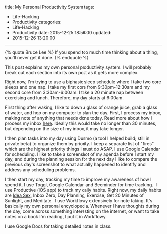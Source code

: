 title: My Personal Productivity System
tags:
  - Life-Hacking
  - Productivity
categories:
  - Life-Hacking
  - Productivity
date: 2015-12-25 18:56:00
updated:
- 2015-12-26 13:20:00
---

{% quote Bruce Lee %}
If you spend too much time thinking about a thing, you'll never get it done.
{% endquote %}

This post explains my own personal productivity system. I will probably break out each section into its own post as it gets more complex.

Right now, I'm trying to use a biphasic sleep schedule where I take two core sleeps and one nap. I take my first core from 9:30pm-12:30am and my second core from 3:30am-6:00am. I take a 20 minute nap between exercising and lunch. Therefore, my day starts at 6:00am.

First thing after waking, I like to down a glass of orange juice, grab a glass of water, and hop on my computer to plan the day. First, I process my inbox, making note of anything that needs done today. Read more about how I process my inbox [here](/inbox). Ideally this would take no longer than 30 minutes, but depending on the size of my inbox, it may take longer.

I then plan tasks into my day using Dunmo (a tool I helped build; still in private beta) to organize them by priority. I keep a separate list of "fires" which are the highest priority things I must do ASAP. I use Google Calendar ​for scheduling. I like to take a screenshot of my agenda before I start my day, and during the planning session for the next day I like to compare the previous day's screenshot to what actually happened to identify and address any scheduling problems.

I then start my day, tracking my time to improve my awareness of how I spend it. I use Toggl, Google Calendar, and Beeminder for time tracking.
​
I use Productive (iOS app) to track my daily habits. Right now, my daily habits are [Idea Sex](http://www.jamesaltucher.com/2012/04/how-to-have-great-ideas), Inbox Zero, Day Planning, Exercise, Get 20 Minutes of Sunlight, and Meditate.
​
I use Workflowy extensively for note taking. It's basically my own personal encyclopedia. Whenever I have thoughts during the day, come across something interesting on the internet, or want to take notes on a book I'm reading, I put it in Workflowy.

I use Google Docs for taking detailed notes in class.
